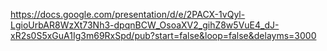 https://docs.google.com/presentation/d/e/2PACX-1vQyl-LgioUrbAR8WzXt73Nh3-dpqnBCW_OsoaXV2_gihZ8w5VuE4_dJ-xR2s0S5xGuA1Ig3m69RxSpd/pub?start=false&loop=false&delayms=3000
